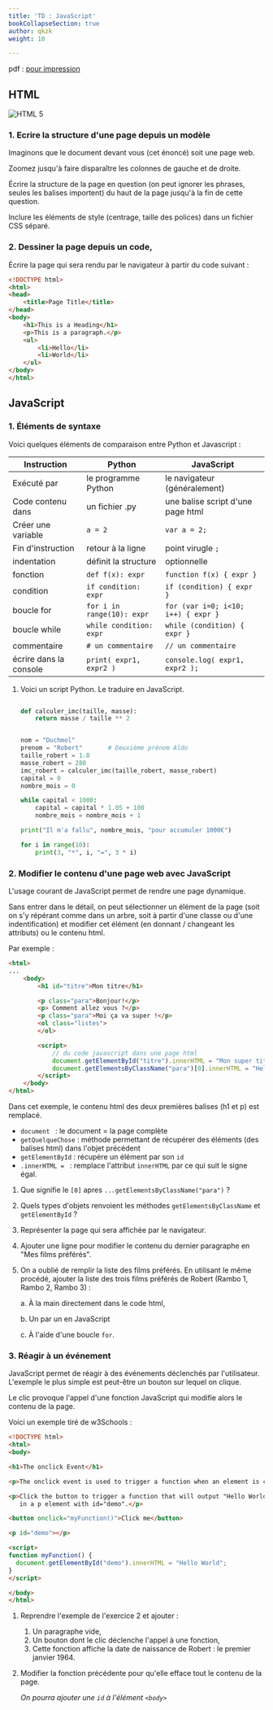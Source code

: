 ```yaml
---
title: 'TD : JavaScript'
bookCollapseSection: true
author: qkzk
weight: 10

---
```


pdf : [pour impression](./TD_IHM_2_js.pdf)

## HTML

![HTML 5](/docs/nsi/cours_premiere/ihm_web/js_td/img/0.svg.png)

### 1. Ecrire la structure d'une page depuis un modèle

Imaginons que le document devant vous (cet énoncé) soit une page web.

Zoomez jusqu'à faire disparaître les colonnes de gauche et de droite.

Écrire la structure de la page en question (on peut ignorer les phrases, seules
les balises importent) du haut de la page jusqu'à la fin de cette question.

Inclure les éléments de style (centrage, taille des polices) dans un fichier 
CSS séparé.

### 2. Dessiner la page depuis un code,

Écrire la page qui sera rendu par le navigateur à partir du code suivant :

```html
<!DOCTYPE html>
<html>
<head>
    <title>Page Title</title>
</head>
<body>
    <h1>This is a Heading</h1>
    <p>This is a paragraph.</p>
    <ul>
        <li>Hello</li>
        <li>World</li>
    </ul>
</body>
</html>
```

## JavaScript

### 1. Éléments de syntaxe

Voici quelques éléments de comparaison entre Python et Javascript :

| Instruction            | Python                     | JavaScript                          |
|------------------------|----------------------------|-------------------------------------|
| Exécuté par            | le programme Python        | le navigateur (généralement)        |
| Code contenu dans      | un fichier .py             | une balise script d'une page html   |
| Créer une variable     | `a = 2`                    | `var a = 2;`                        |
| Fin d'instruction      | retour à la ligne          | point virugle `;`                   |
| indentation            | définit la structure       | optionnelle                         |
| fonction               | `def f(x): expr`           | `function f(x) { expr }`            |
| condition              | `if condition: expr`       | `if (condition) { expr }`           |
| boucle for             | `for i in range(10): expr` | `for (var i=0; i<10; i++) { expr }` |
| boucle while           | `while condition: expr`    | `while (condition) { expr }`        |
| commentaire            | `# un commentaire`         | `// un commentaire`                 |
| écrire dans la console | `print( expr1, expr2 )`    | `console.log( expr1, expr2 );`      |


1. Voici un script Python. Le traduire en JavaScript.

    ```python

    def calculer_imc(taille, masse):
        return masse / taille ** 2


    nom = "Duchmol"
    prenom = "Robert"       # Deuxième prénom Aldo
    taille_robert = 1.8
    masse_robert = 280
    imc_robert = calculer_imc(taille_robert, masse_robert)
    capital = 0
    nombre_mois = 0

    while capital < 1000:
        capital = capital * 1.05 + 100
        nombre_mois = nombre_mois + 1

    print("Il m'a fallu", nombre_mois, "pour accumuler 1000€")

    for i in range(10):
        print(3, "*", i, "=", 3 * i)
    ```


### 2. Modifier le contenu d'une page web avec JavaScript

L'usage courant de JavaScript permet de rendre une page dynamique.

Sans entrer dans le détail, on peut sélectionner un élément de la page (soit
on s'y répérant comme dans un arbre, soit à partir d'une classe ou d'une
indentification) et modifier cet élément (en donnant / changeant les attributs)
ou le contenu html.

Par exemple :

```html
<html>
...
    <body>
        <h1 id="titre">Mon titre</h1>

        <p class="para">Bonjour!</p>
        <p> Comment allez vous ?</p>
        <p class="para">Moi ça va super !</p>
        <ol class="listes">
        </ol>

        <script>
            // du code javascript dans une page html
            document.getElementById("titre").innerHTML = "Mon super titre";
            document.getElementsByClassName("para")[0].innerHTML = "Hello !";
        </script>
    </body>
</html>
```

Dans cet exemple, le contenu html des deux premières balises (h1 et p) est
remplacé.

* `document ` : le document = la page complète
* `getQuelqueChose` : méthode permettant de récupérer des éléments (des balises html) dans l'objet précédent
* `getElementById` : récupère un élément par son `id`
* `.innerHTML = ` : remplace l'attribut `innerHTML` par ce qui suit le signe égal.

1. Que signifie le `[0]` apres `...getElementsByClassName("para")` ?
2. Quels types d'objets renvoient les méthodes `getElementsByClassName` et `getElementById` ?
2. Représenter la page qui sera affichée par le navigateur.
2. Ajouter une ligne pour modifier le contenu du dernier paragraphe en 
    "Mes films préférés".
3. On a oublié de remplir la liste des films préférés. En utilisant le même
    procédé, ajouter la liste des trois films préférés de
    Robert (Rambo 1, Rambo 2, Rambo 3) :

    a. À la main directement dans le code html,

    b. Un par un en JavaScript

    c. À l'aide d'une boucle `for`.


### 3. Réagir à un événement

JavaScript permet de réagir à des événements déclenchés par l'utilisateur.
L'exemple le plus simple est peut-être un bouton sur lequel on clique.

Le clic provoque l'appel d'une fonction JavaScript qui modifie alors le 
contenu de la page.

Voici un exemple tiré de w3Schools :

```html
<!DOCTYPE html>
<html>
<body>

<h1>The onclick Event</h1>

<p>The onclick event is used to trigger a function when an element is clicked on.</p>

<p>Click the button to trigger a function that will output "Hello World"
   in a p element with id="demo".</p>

<button onclick="myFunction()">Click me</button>

<p id="demo"></p>

<script>
function myFunction() {
  document.getElementById("demo").innerHTML = "Hello World";
}
</script>

</body>
</html>
```

1. Reprendre l'exemple de l'exercice 2 et ajouter :

    1. Un paragraphe vide,
    2. Un bouton dont le clic déclenche l'appel à une fonction,
    3. Cette fonction affiche la date de naissance de Robert : le premier
        janvier 1964.
2. Modifier la fonction précédente pour qu'elle efface tout le contenu de la
    page.

    _On pourra ajouter une `id` à l'élément `<body>`_
